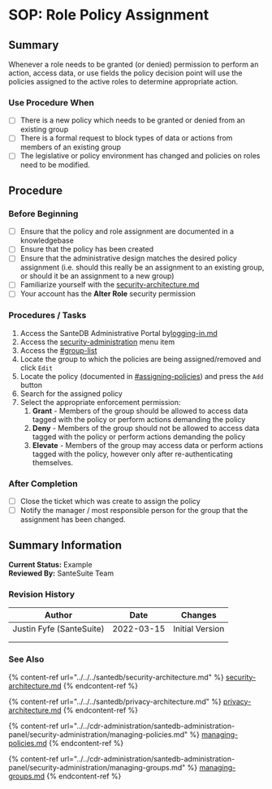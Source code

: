 # SOP: Role Policy Assignment

## Summary

Whenever a role needs to be granted (or denied) permission to perform an action, access data, or use fields the policy decision point will use the policies assigned to the active roles to determine appropriate action.

### Use Procedure When

* [ ] There is a new policy which needs to be granted or denied from an existing group
* [ ] There is a formal request to block types of data or actions from members of an existing group
* [ ] The legislative or policy environment has changed and policies on roles need to be modified.

## Procedure

### Before Beginning

* [ ] Ensure that the policy and role assignment are documented in a knowledgebase
* [ ] Ensure that the policy has been created&#x20;
* [ ] Ensure that the administrative design matches the desired policy assignment (i.e. should this really be an assignment to an existing group, or should it be an assignment to a new group)&#x20;
* [ ] Familiarize yourself with the [security-architecture.md](../../../santedb/security-architecture.md "mention")
* [ ] Your account has the **Alter Role** security permission

### Procedures / Tasks

1. Access the SanteDB Administrative Portal by[logging-in.md](../../cdr-administration/santedb-administration-panel/logging-in.md "mention")
2. Access the [security-administration](../../cdr-administration/santedb-administration-panel/security-administration/ "mention") menu item
3. Access the [#group-list](../../cdr-administration/santedb-administration-panel/security-administration/managing-groups.md#group-list "mention")
4. Locate the group to which the policies are being assigned/removed and click `Edit`&#x20;
5. Locate the policy (documented in [#assigning-policies](../../cdr-administration/santedb-administration-panel/security-administration/managing-groups.md#assigning-policies "mention")) and press the `Add` button
6. Search for the assigned policy
7. Select the appropriate enforcement permission:
   1. **Grant** - Members of the group should be allowed to access data tagged with the policy or perform actions demanding the policy
   2. **Deny** - Members of the group should not be allowed to access data tagged with the policy or perform actions demanding the policy
   3. **Elevate** - Members of the group may access data or perform actions tagged with the policy, however only after re-authenticating themselves.

### After Completion

* [ ] Close the ticket which was create to assign the policy
* [ ] Notify the manager / most responsible person for the group that the assignment has been changed.

## Summary Information

**Current Status:** Example\
**Reviewed By:** SanteSuite Team

### **Revision History**

| Author                   | Date       | Changes         |
| ------------------------ | ---------- | --------------- |
| Justin Fyfe (SanteSuite) | 2022-03-15 | Initial Version |
|                          |            |                 |
|                          |            |                 |

### See Also

{% content-ref url="../../../santedb/security-architecture.md" %}
[security-architecture.md](../../../santedb/security-architecture.md)
{% endcontent-ref %}

{% content-ref url="../../../santedb/privacy-architecture.md" %}
[privacy-architecture.md](../../../santedb/privacy-architecture.md)
{% endcontent-ref %}

{% content-ref url="../../cdr-administration/santedb-administration-panel/security-administration/managing-policies.md" %}
[managing-policies.md](../../cdr-administration/santedb-administration-panel/security-administration/managing-policies.md)
{% endcontent-ref %}

{% content-ref url="../../cdr-administration/santedb-administration-panel/security-administration/managing-groups.md" %}
[managing-groups.md](../../cdr-administration/santedb-administration-panel/security-administration/managing-groups.md)
{% endcontent-ref %}

